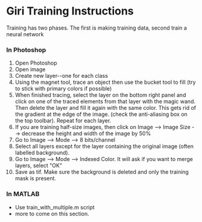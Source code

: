# Giri Training Instructions
Training has two phases. The first is making training data, second train a neural network 

### In Photoshop
1. Open Photoshop
2. Open image
3. Create new layer--one for each class
4. Using the magnet tool, trace an object then use the bucket tool to fill (try to stick with primary colors if possible)
5. When finished tracing, select the layer on the bottom right panel
and click on one of the traced elements from that layer with the
magic wand. Then delete the layer and fill it again with the same
color. This gets rid of the gradient at the edge of the image. (check
the anti-aliasing box on the top toolbar). Repeat for each layer.
6. If you are training half-size images, then click on Image --> Image Size --> decrease the height and width of the image by 50% 
7.  Go to Image --> Mode --> 8 bits/channel
8.  Select all layers except for the layer containing the original image (often labelled background). 
9.  Go to Image --> Mode --> Indexed Color. It will ask if you want to merge layers, select "OK"
10. Save as tif. Make sure the background is deleted and only the training mask is present.

### In MATLAB
- Use train_with_multiple.m script
- more to come on this section. 

